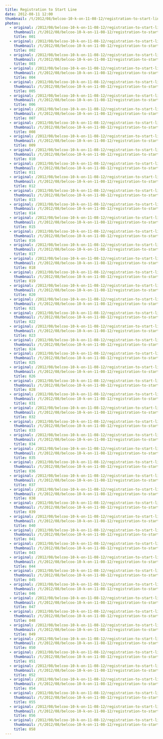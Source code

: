 ```yaml
---
title: Registration to Start Line
date: 2012-08-11 12:00
thumbnail: /t/2012/08/belcoo-10-k-on-11-08-12/registration-to-start-line/001.jpg
photos:
  - original: /2012/08/belcoo-10-k-on-11-08-12/registration-to-start-line/001.jpg
    thumbnail: /t/2012/08/belcoo-10-k-on-11-08-12/registration-to-start-line/001.jpg
    title: 001
  - original: /2012/08/belcoo-10-k-on-11-08-12/registration-to-start-line/002.jpg
    thumbnail: /t/2012/08/belcoo-10-k-on-11-08-12/registration-to-start-line/002.jpg
    title: 002
  - original: /2012/08/belcoo-10-k-on-11-08-12/registration-to-start-line/003.jpg
    thumbnail: /t/2012/08/belcoo-10-k-on-11-08-12/registration-to-start-line/003.jpg
    title: 003
  - original: /2012/08/belcoo-10-k-on-11-08-12/registration-to-start-line/004.jpg
    thumbnail: /t/2012/08/belcoo-10-k-on-11-08-12/registration-to-start-line/004.jpg
    title: 004
  - original: /2012/08/belcoo-10-k-on-11-08-12/registration-to-start-line/005.jpg
    thumbnail: /t/2012/08/belcoo-10-k-on-11-08-12/registration-to-start-line/005.jpg
    title: 005
  - original: /2012/08/belcoo-10-k-on-11-08-12/registration-to-start-line/006.jpg
    thumbnail: /t/2012/08/belcoo-10-k-on-11-08-12/registration-to-start-line/006.jpg
    title: 006
  - original: /2012/08/belcoo-10-k-on-11-08-12/registration-to-start-line/007.jpg
    thumbnail: /t/2012/08/belcoo-10-k-on-11-08-12/registration-to-start-line/007.jpg
    title: 007
  - original: /2012/08/belcoo-10-k-on-11-08-12/registration-to-start-line/008.jpg
    thumbnail: /t/2012/08/belcoo-10-k-on-11-08-12/registration-to-start-line/008.jpg
    title: 008
  - original: /2012/08/belcoo-10-k-on-11-08-12/registration-to-start-line/009.jpg
    thumbnail: /t/2012/08/belcoo-10-k-on-11-08-12/registration-to-start-line/009.jpg
    title: 009
  - original: /2012/08/belcoo-10-k-on-11-08-12/registration-to-start-line/010.jpg
    thumbnail: /t/2012/08/belcoo-10-k-on-11-08-12/registration-to-start-line/010.jpg
    title: 010
  - original: /2012/08/belcoo-10-k-on-11-08-12/registration-to-start-line/011.jpg
    thumbnail: /t/2012/08/belcoo-10-k-on-11-08-12/registration-to-start-line/011.jpg
    title: 011
  - original: /2012/08/belcoo-10-k-on-11-08-12/registration-to-start-line/012.jpg
    thumbnail: /t/2012/08/belcoo-10-k-on-11-08-12/registration-to-start-line/012.jpg
    title: 012
  - original: /2012/08/belcoo-10-k-on-11-08-12/registration-to-start-line/013.jpg
    thumbnail: /t/2012/08/belcoo-10-k-on-11-08-12/registration-to-start-line/013.jpg
    title: 013
  - original: /2012/08/belcoo-10-k-on-11-08-12/registration-to-start-line/014.jpg
    thumbnail: /t/2012/08/belcoo-10-k-on-11-08-12/registration-to-start-line/014.jpg
    title: 014
  - original: /2012/08/belcoo-10-k-on-11-08-12/registration-to-start-line/015.jpg
    thumbnail: /t/2012/08/belcoo-10-k-on-11-08-12/registration-to-start-line/015.jpg
    title: 015
  - original: /2012/08/belcoo-10-k-on-11-08-12/registration-to-start-line/016.jpg
    thumbnail: /t/2012/08/belcoo-10-k-on-11-08-12/registration-to-start-line/016.jpg
    title: 016
  - original: /2012/08/belcoo-10-k-on-11-08-12/registration-to-start-line/017.jpg
    thumbnail: /t/2012/08/belcoo-10-k-on-11-08-12/registration-to-start-line/017.jpg
    title: 017
  - original: /2012/08/belcoo-10-k-on-11-08-12/registration-to-start-line/018.jpg
    thumbnail: /t/2012/08/belcoo-10-k-on-11-08-12/registration-to-start-line/018.jpg
    title: 018
  - original: /2012/08/belcoo-10-k-on-11-08-12/registration-to-start-line/019.jpg
    thumbnail: /t/2012/08/belcoo-10-k-on-11-08-12/registration-to-start-line/019.jpg
    title: 019
  - original: /2012/08/belcoo-10-k-on-11-08-12/registration-to-start-line/020.jpg
    thumbnail: /t/2012/08/belcoo-10-k-on-11-08-12/registration-to-start-line/020.jpg
    title: 020
  - original: /2012/08/belcoo-10-k-on-11-08-12/registration-to-start-line/021.jpg
    thumbnail: /t/2012/08/belcoo-10-k-on-11-08-12/registration-to-start-line/021.jpg
    title: 021
  - original: /2012/08/belcoo-10-k-on-11-08-12/registration-to-start-line/022.jpg
    thumbnail: /t/2012/08/belcoo-10-k-on-11-08-12/registration-to-start-line/022.jpg
    title: 022
  - original: /2012/08/belcoo-10-k-on-11-08-12/registration-to-start-line/023.jpg
    thumbnail: /t/2012/08/belcoo-10-k-on-11-08-12/registration-to-start-line/023.jpg
    title: 023
  - original: /2012/08/belcoo-10-k-on-11-08-12/registration-to-start-line/024.jpg
    thumbnail: /t/2012/08/belcoo-10-k-on-11-08-12/registration-to-start-line/024.jpg
    title: 024
  - original: /2012/08/belcoo-10-k-on-11-08-12/registration-to-start-line/025.jpg
    thumbnail: /t/2012/08/belcoo-10-k-on-11-08-12/registration-to-start-line/025.jpg
    title: 025
  - original: /2012/08/belcoo-10-k-on-11-08-12/registration-to-start-line/026.jpg
    thumbnail: /t/2012/08/belcoo-10-k-on-11-08-12/registration-to-start-line/026.jpg
    title: 026
  - original: /2012/08/belcoo-10-k-on-11-08-12/registration-to-start-line/028.jpg
    thumbnail: /t/2012/08/belcoo-10-k-on-11-08-12/registration-to-start-line/028.jpg
    title: 028
  - original: /2012/08/belcoo-10-k-on-11-08-12/registration-to-start-line/031.jpg
    thumbnail: /t/2012/08/belcoo-10-k-on-11-08-12/registration-to-start-line/031.jpg
    title: 031
  - original: /2012/08/belcoo-10-k-on-11-08-12/registration-to-start-line/032.jpg
    thumbnail: /t/2012/08/belcoo-10-k-on-11-08-12/registration-to-start-line/032.jpg
    title: 032
  - original: /2012/08/belcoo-10-k-on-11-08-12/registration-to-start-line/033.jpg
    thumbnail: /t/2012/08/belcoo-10-k-on-11-08-12/registration-to-start-line/033.jpg
    title: 033
  - original: /2012/08/belcoo-10-k-on-11-08-12/registration-to-start-line/034.jpg
    thumbnail: /t/2012/08/belcoo-10-k-on-11-08-12/registration-to-start-line/034.jpg
    title: 034
  - original: /2012/08/belcoo-10-k-on-11-08-12/registration-to-start-line/035.jpg
    thumbnail: /t/2012/08/belcoo-10-k-on-11-08-12/registration-to-start-line/035.jpg
    title: 035
  - original: /2012/08/belcoo-10-k-on-11-08-12/registration-to-start-line/036.jpg
    thumbnail: /t/2012/08/belcoo-10-k-on-11-08-12/registration-to-start-line/036.jpg
    title: 036
  - original: /2012/08/belcoo-10-k-on-11-08-12/registration-to-start-line/037.jpg
    thumbnail: /t/2012/08/belcoo-10-k-on-11-08-12/registration-to-start-line/037.jpg
    title: 037
  - original: /2012/08/belcoo-10-k-on-11-08-12/registration-to-start-line/038.jpg
    thumbnail: /t/2012/08/belcoo-10-k-on-11-08-12/registration-to-start-line/038.jpg
    title: 038
  - original: /2012/08/belcoo-10-k-on-11-08-12/registration-to-start-line/039.jpg
    thumbnail: /t/2012/08/belcoo-10-k-on-11-08-12/registration-to-start-line/039.jpg
    title: 039
  - original: /2012/08/belcoo-10-k-on-11-08-12/registration-to-start-line/040.jpg
    thumbnail: /t/2012/08/belcoo-10-k-on-11-08-12/registration-to-start-line/040.jpg
    title: 040
  - original: /2012/08/belcoo-10-k-on-11-08-12/registration-to-start-line/041.jpg
    thumbnail: /t/2012/08/belcoo-10-k-on-11-08-12/registration-to-start-line/041.jpg
    title: 041
  - original: /2012/08/belcoo-10-k-on-11-08-12/registration-to-start-line/043.jpg
    thumbnail: /t/2012/08/belcoo-10-k-on-11-08-12/registration-to-start-line/043.jpg
    title: 043
  - original: /2012/08/belcoo-10-k-on-11-08-12/registration-to-start-line/044.jpg
    thumbnail: /t/2012/08/belcoo-10-k-on-11-08-12/registration-to-start-line/044.jpg
    title: 044
  - original: /2012/08/belcoo-10-k-on-11-08-12/registration-to-start-line/045.jpg
    thumbnail: /t/2012/08/belcoo-10-k-on-11-08-12/registration-to-start-line/045.jpg
    title: 045
  - original: /2012/08/belcoo-10-k-on-11-08-12/registration-to-start-line/046.jpg
    thumbnail: /t/2012/08/belcoo-10-k-on-11-08-12/registration-to-start-line/046.jpg
    title: 046
  - original: /2012/08/belcoo-10-k-on-11-08-12/registration-to-start-line/047.jpg
    thumbnail: /t/2012/08/belcoo-10-k-on-11-08-12/registration-to-start-line/047.jpg
    title: 047
  - original: /2012/08/belcoo-10-k-on-11-08-12/registration-to-start-line/048.jpg
    thumbnail: /t/2012/08/belcoo-10-k-on-11-08-12/registration-to-start-line/048.jpg
    title: 048
  - original: /2012/08/belcoo-10-k-on-11-08-12/registration-to-start-line/049.jpg
    thumbnail: /t/2012/08/belcoo-10-k-on-11-08-12/registration-to-start-line/049.jpg
    title: 049
  - original: /2012/08/belcoo-10-k-on-11-08-12/registration-to-start-line/050.jpg
    thumbnail: /t/2012/08/belcoo-10-k-on-11-08-12/registration-to-start-line/050.jpg
    title: 050
  - original: /2012/08/belcoo-10-k-on-11-08-12/registration-to-start-line/051.jpg
    thumbnail: /t/2012/08/belcoo-10-k-on-11-08-12/registration-to-start-line/051.jpg
    title: 051
  - original: /2012/08/belcoo-10-k-on-11-08-12/registration-to-start-line/052.jpg
    thumbnail: /t/2012/08/belcoo-10-k-on-11-08-12/registration-to-start-line/052.jpg
    title: 052
  - original: /2012/08/belcoo-10-k-on-11-08-12/registration-to-start-line/054.jpg
    thumbnail: /t/2012/08/belcoo-10-k-on-11-08-12/registration-to-start-line/054.jpg
    title: 054
  - original: /2012/08/belcoo-10-k-on-11-08-12/registration-to-start-line/055.jpg
    thumbnail: /t/2012/08/belcoo-10-k-on-11-08-12/registration-to-start-line/055.jpg
    title: 055
  - original: /2012/08/belcoo-10-k-on-11-08-12/registration-to-start-line/056.jpg
    thumbnail: /t/2012/08/belcoo-10-k-on-11-08-12/registration-to-start-line/056.jpg
    title: 056
  - original: /2012/08/belcoo-10-k-on-11-08-12/registration-to-start-line/058.jpg
    thumbnail: /t/2012/08/belcoo-10-k-on-11-08-12/registration-to-start-line/058.jpg
    title: 058
---
```

